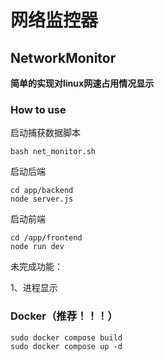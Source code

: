 # 网络监控器

## NetworkMonitor

**简单的实现对linux网速占用情况显示**

### How to use

启动捕获数据脚本

```
bash net_monitor.sh
```

启动后端

```
cd app/backend
node server.js
```

启动前端

```
cd /app/frontend
node run dev
```



未完成功能：

1、进程显示

### Docker（推荐！！！）
```
sudo docker compose build
sudo docker compose up -d
```
